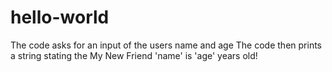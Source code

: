 # hello-world
The code asks for an input of the users name and age
The code then prints a string stating the My New Friend 'name'  is  'age' years old!